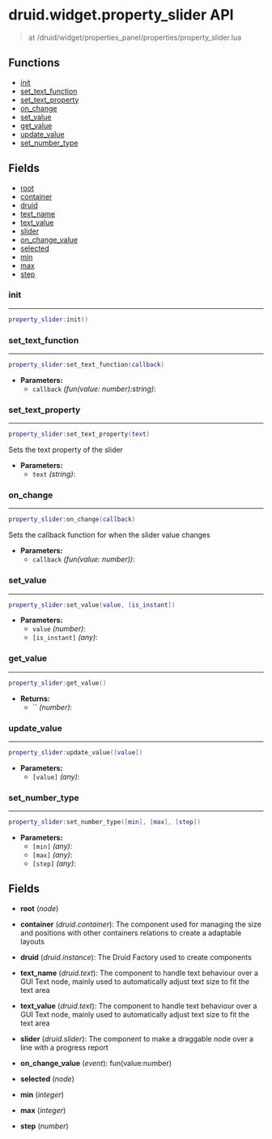# druid.widget.property_slider API

> at /druid/widget/properties_panel/properties/property_slider.lua


## Functions
- [init](#init)
- [set_text_function](#set_text_function)
- [set_text_property](#set_text_property)
- [on_change](#on_change)
- [set_value](#set_value)
- [get_value](#get_value)
- [update_value](#update_value)
- [set_number_type](#set_number_type)


## Fields
- [root](#root)
- [container](#container)
- [druid](#druid)
- [text_name](#text_name)
- [text_value](#text_value)
- [slider](#slider)
- [on_change_value](#on_change_value)
- [selected](#selected)
- [min](#min)
- [max](#max)
- [step](#step)



### init

---
```lua
property_slider:init()
```

### set_text_function

---
```lua
property_slider:set_text_function(callback)
```

- **Parameters:**
	- `callback` *(fun(value: number):string)*:

### set_text_property

---
```lua
property_slider:set_text_property(text)
```

Sets the text property of the slider

- **Parameters:**
	- `text` *(string)*:

### on_change

---
```lua
property_slider:on_change(callback)
```

Sets the callback function for when the slider value changes

- **Parameters:**
	- `callback` *(fun(value: number))*:

### set_value

---
```lua
property_slider:set_value(value, [is_instant])
```

- **Parameters:**
	- `value` *(number)*:
	- `[is_instant]` *(any)*:

### get_value

---
```lua
property_slider:get_value()
```

- **Returns:**
	- `` *(number)*:

### update_value

---
```lua
property_slider:update_value([value])
```

- **Parameters:**
	- `[value]` *(any)*:

### set_number_type

---
```lua
property_slider:set_number_type([min], [max], [step])
```

- **Parameters:**
	- `[min]` *(any)*:
	- `[max]` *(any)*:
	- `[step]` *(any)*:


## Fields
<a name="root"></a>
- **root** (_node_)

<a name="container"></a>
- **container** (_druid.container_): The component used for managing the size and positions with other containers relations to create a adaptable layouts

<a name="druid"></a>
- **druid** (_druid.instance_): The Druid Factory used to create components

<a name="text_name"></a>
- **text_name** (_druid.text_): The component to handle text behaviour over a GUI Text node, mainly used to automatically adjust text size to fit the text area

<a name="text_value"></a>
- **text_value** (_druid.text_): The component to handle text behaviour over a GUI Text node, mainly used to automatically adjust text size to fit the text area

<a name="slider"></a>
- **slider** (_druid.slider_): The component to make a draggable node over a line with a progress report

<a name="on_change_value"></a>
- **on_change_value** (_event_): fun(value:number)

<a name="selected"></a>
- **selected** (_node_)

<a name="min"></a>
- **min** (_integer_)

<a name="max"></a>
- **max** (_integer_)

<a name="step"></a>
- **step** (_number_)

